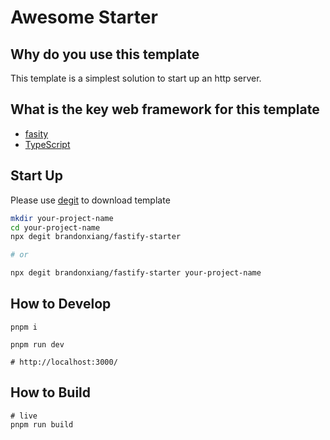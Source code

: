 # Awesome Starter

## Why do you use this template

This template is a simplest solution to start up an http server.

## What is the key web framework for this template

- [fasity](https://fastify.dev/)
- [TypeScript](https://www.typescriptlang.org/)

## Start Up

Please use [degit](https://github.com/Rich-Harris/degit) to download template

```bash
mkdir your-project-name
cd your-project-name
npx degit brandonxiang/fastify-starter

# or

npx degit brandonxiang/fastify-starter your-project-name
```

## How to Develop

```shell
pnpm i
```

```shell
pnpm run dev

# http://localhost:3000/
```

## How to Build

```shell
# live
pnpm run build
```
